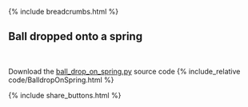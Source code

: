 {% include breadcrumbs.html %}

## Ball dropped onto a spring
<div class="header_line"><br/></div>

Download the [ball_drop_on_spring.py](code/ball_drop_on_spring.py) source code
{% include_relative code/BalldropOnSpring.html %}

<p style="clear: both;"></p>

{% include share_buttons.html %}
